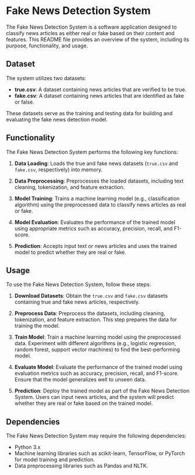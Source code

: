 # Fake News Detection System


The Fake News Detection System is a software application designed to classify news articles as either real or fake based on their content and features. 
This README file provides an overview of the system, including its purpose, functionality, and usage.

## Dataset

The system utilizes two datasets:

- **true.csv**: A dataset containing news articles that are verified to be true.
- **fake.csv**: A dataset containing news articles that are identified as fake or false.

These datasets serve as the training and testing data for building and evaluating the fake news detection model.

## Functionality

The Fake News Detection System performs the following key functions:

1. **Data Loading**: Loads the true and fake news datasets (`true.csv` and `fake.csv`, respectively) into memory.

2. **Data Preprocessing**: Preprocesses the loaded datasets, including text cleaning, tokenization, and feature extraction.

3. **Model Training**: Trains a machine learning model (e.g., classification algorithm) using the preprocessed data to classify news articles as real or fake.

4. **Model Evaluation**: Evaluates the performance of the trained model using appropriate metrics such as accuracy, precision, recall, and F1-score.

5. **Prediction**: Accepts input text or news articles and uses the trained model to predict whether they are real or fake.

## Usage

To use the Fake News Detection System, follow these steps:

1. **Download Datasets**: Obtain the `true.csv` and `fake.csv` datasets containing true and fake news articles, respectively.

2. **Preprocess Data**: Preprocess the datasets, including cleaning, tokenization, and feature extraction. This step prepares the data for training the model.

3. **Train Model**: Train a machine learning model using the preprocessed data. Experiment with different algorithms (e.g., logistic regression, random forest, support vector machines) to find the best-performing model.

4. **Evaluate Model**: Evaluate the performance of the trained model using evaluation metrics such as accuracy, precision, recall, and F1-score. Ensure that the model generalizes well to unseen data.

5. **Prediction**: Deploy the trained model as part of the Fake News Detection System. Users can input news articles, and the system will predict whether they are real or fake based on the trained model.

## Dependencies

The Fake News Detection System may require the following dependencies:

- Python 3.x
- Machine learning libraries such as scikit-learn, TensorFlow, or PyTorch for model training and prediction.
- Data preprocessing libraries such as Pandas and NLTK.
